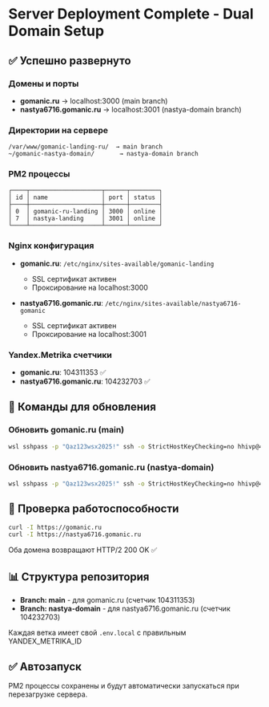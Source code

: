 # Server Deployment Complete - Dual Domain Setup

## ✅ Успешно развернуто

### Домены и порты
- **gomanic.ru** → localhost:3000 (main branch)
- **nastya6716.gomanic.ru** → localhost:3001 (nastya-domain branch)

### Директории на сервере
```
/var/www/gomanic-landing-ru/  → main branch
~/gomanic-nastya-domain/       → nastya-domain branch
```

### PM2 процессы
```
┌────┬────────────────────┬──────┬────────┐
│ id │ name               │ port │ status │
├────┼────────────────────┼──────┼────────┤
│ 0  │ gomanic-ru-landing │ 3000 │ online │
│ 7  │ nastya-landing     │ 3001 │ online │
└────┴────────────────────┴──────┴────────┘
```

### Nginx конфигурация
- **gomanic.ru**: `/etc/nginx/sites-available/gomanic-landing`
  - SSL сертификат активен
  - Проксирование на localhost:3000
  
- **nastya6716.gomanic.ru**: `/etc/nginx/sites-available/nastya6716-gomanic`
  - SSL сертификат активен  
  - Проксирование на localhost:3001

### Yandex.Metrika счетчики
- **gomanic.ru**: 104311353 ✅
- **nastya6716.gomanic.ru**: 104232703 ✅

## 🔄 Команды для обновления

### Обновить gomanic.ru (main)
```bash
wsl sshpass -p "Qaz123wsx2025!" ssh -o StrictHostKeyChecking=no hhivp@45.10.53.158 "cd /var/www/gomanic-landing-ru && git pull && cp .env.main .env.local && npm run build && pm2 restart gomanic-ru-landing"
```

### Обновить nastya6716.gomanic.ru (nastya-domain)
```bash
wsl sshpass -p "Qaz123wsx2025!" ssh -o StrictHostKeyChecking=no hhivp@45.10.53.158 "cd ~/gomanic-nastya-domain && git pull && cp .env.nastya .env.local && npm run build && pm2 restart nastya-landing"
```

## 🧪 Проверка работоспособности
```bash
curl -I https://gomanic.ru
curl -I https://nastya6716.gomanic.ru
```

Оба домена возвращают HTTP/2 200 OK ✅

## 📊 Структура репозитория
- **Branch: main** - для gomanic.ru (счетчик 104311353)
- **Branch: nastya-domain** - для nastya6716.gomanic.ru (счетчик 104232703)

Каждая ветка имеет свой `.env.local` с правильным YANDEX_METRIKA_ID

## ✅ Автозапуск
PM2 процессы сохранены и будут автоматически запускаться при перезагрузке сервера.

